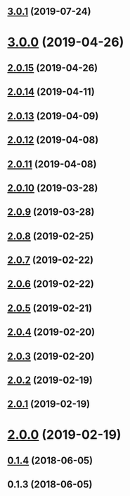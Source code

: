 <a name="3.0.1"></a>
## [3.0.1](https://github.com/tinper-bee/bee-search-panel/compare/v3.0.0...v3.0.1) (2019-07-24)



<a name="3.0.0"></a>
# [3.0.0](https://github.com/tinper-bee/bee-search-panel/compare/v2.0.15...v3.0.0) (2019-04-26)



<a name="2.0.15"></a>
## [2.0.15](https://github.com/tinper-bee/bee-search-panel/compare/v2.0.14...v2.0.15) (2019-04-26)



<a name="2.0.14"></a>
## [2.0.14](https://github.com/tinper-bee/bee-search-panel/compare/v2.0.13...v2.0.14) (2019-04-11)



<a name="2.0.13"></a>
## [2.0.13](https://github.com/tinper-bee/bee-search-panel/compare/v2.0.12...v2.0.13) (2019-04-09)



<a name="2.0.12"></a>
## [2.0.12](https://github.com/tinper-bee/bee-search-panel/compare/v2.0.11...v2.0.12) (2019-04-08)



<a name="2.0.11"></a>
## [2.0.11](https://github.com/tinper-bee/bee-search-panel/compare/v2.0.10...v2.0.11) (2019-04-08)



<a name="2.0.10"></a>
## [2.0.10](https://github.com/tinper-bee/bee-search-panel/compare/v2.0.9...v2.0.10) (2019-03-28)



<a name="2.0.9"></a>
## [2.0.9](https://github.com/tinper-bee/bee-search-panel/compare/v2.0.8...v2.0.9) (2019-03-28)



<a name="2.0.8"></a>
## [2.0.8](https://github.com/tinper-bee/bee-search-panel/compare/v2.0.7...v2.0.8) (2019-02-25)



<a name="2.0.7"></a>
## [2.0.7](https://github.com/tinper-bee/bee-search-panel/compare/v2.0.6...v2.0.7) (2019-02-22)



<a name="2.0.6"></a>
## [2.0.6](https://github.com/tinper-bee/bee-search-panel/compare/v2.0.5...v2.0.6) (2019-02-22)



<a name="2.0.5"></a>
## [2.0.5](https://github.com/tinper-bee/bee-search-panel/compare/v2.0.4...v2.0.5) (2019-02-21)



<a name="2.0.4"></a>
## [2.0.4](https://github.com/tinper-bee/bee-search-panel/compare/v2.0.3...v2.0.4) (2019-02-20)



<a name="2.0.3"></a>
## [2.0.3](https://github.com/tinper-bee/bee-search-panel/compare/v2.0.2...v2.0.3) (2019-02-20)



<a name="2.0.2"></a>
## [2.0.2](https://github.com/tinper-bee/bee-search-panel/compare/v2.0.1...v2.0.2) (2019-02-19)



<a name="2.0.1"></a>
## [2.0.1](https://github.com/tinper-bee/bee-search-panel/compare/v2.0.0...v2.0.1) (2019-02-19)



<a name="2.0.0"></a>
# [2.0.0](https://github.com/tinper-bee/bee-search-panel/compare/v0.1.4...v2.0.0) (2019-02-19)



<a name="0.1.4"></a>
## [0.1.4](https://github.com/tinper-bee/bee-search-panel/compare/v0.1.3...v0.1.4) (2018-06-05)



<a name="0.1.3"></a>
## 0.1.3 (2018-06-05)




